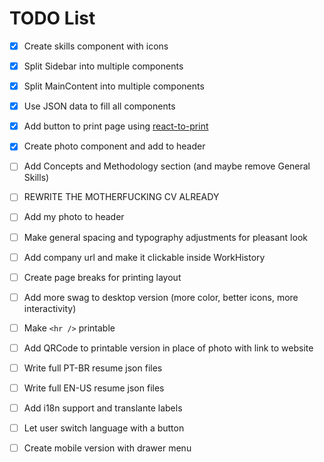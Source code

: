 # TODO List
- [x] Create skills component with icons

- [x] Split Sidebar into multiple components

- [x] Split MainContent into multiple components

- [x] Use JSON data to fill all components

- [x] Add button to print page using [react-to-print](https://www.npmjs.com/package/react-to-print)

- [x] Create photo component and add to header

- [ ] Add Concepts and Methodology section (and maybe remove General Skills)

- [ ] REWRITE THE MOTHERFUCKING CV ALREADY

- [ ] Add my photo to header

- [ ] Make general spacing and typography adjustments for pleasant look

- [ ] Add company url and make it clickable inside WorkHistory

- [ ] Create page breaks for printing layout

- [ ] Add more swag to desktop version (more color, better icons, more interactivity)

- [ ] Make `<hr />` printable

- [ ] Add QRCode to printable version in place of photo with link to website

- [ ] Write full PT-BR resume json files

- [ ] Write full EN-US resume json files

- [ ] Add i18n support and translante labels

- [ ] Let user switch language with a button

- [ ] Create mobile version with drawer menu
